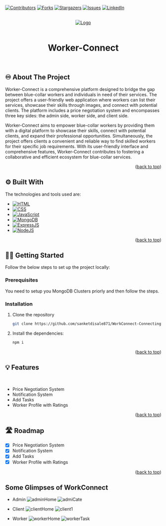 <a name="readme-top"></a>

[![Contributors][contributors-shield]][contributors-url]
[![Forks][forks-shield]][forks-url]
[![Stargazers][stars-shield]][stars-url]
[![Issues][issues-shield]][issues-url]
[![LinkedIn][linkedin-shield]][linkedin-url]

<!-- PROJECT LOGO -->
<br/>
<div align="center">
  <a href="https://github.com/sanketdisale871/WorkConnect-Connecting-Worker-to-Clients">
    <img src="images/Worker-Connect-logo.png" alt="Logo">
  </a>
    <br>
    <br>

  <h1 align="center"><b>Worker-Connect</b></h1>


</div>

<!-- ABOUT THE PROJECT -->
<br>

## ♾️ About The Project

Worker-Connect is a comprehensive platform designed to bridge the gap between blue-collar workers and individuals in need of their services. The project offers a user-friendly web application where workers can list their services, showcase their skills through images, and connect with potential clients. The platform includes a price negotiation system and encompasses three key sides: the admin side, worker side, and client side.

Worker-Connect aims to empower blue-collar workers by providing them with a digital platform to showcase their skills, connect with potential clients, and expand their professional opportunities. Simultaneously, the project offers clients a convenient and reliable way to find skilled workers for their specific job requirements. With its user-friendly interface and comprehensive features, Worker-Connect contributes to fostering a collaborative and efficient ecosystem for blue-collar services.

<p align="right">(<a href="#readme-top">back to top</a>)</p>

## ⚙️ Built With

The technologies and tools used are:

- [![HTML][html]][html-url]
- [![CSS][css]][css-url]
- [![JavaScript][js]][js-url]
- [![MongoDB][mongodb]][mongodb-url]
- [![ExpressJS][express]][express-url]
- [![NodeJS][node]][node-url]

<p align="right">(<a href="#readme-top">back to top</a>)</p>

<!-- GETTING STARTED -->

## 🧑‍💻 Getting Started

Follow the below steps to set up the project locally:

### Prerequisites

You need to setup you MongoDB Clusters priorly and then follow the steps.

### Installation

1. Clone the repository

   ```sh
   git clone https://github.com/sanketdisale871/WorkConnect-Connecting-Worker-to-Clients.git
   ```

2. Install the dependencies:

   ```sh
   npm i
   ```

<p align="right">(<a href="#readme-top">back to top</a>)</p>

## 💡 Features

<br>

- Price Negotiation System
- Notification System
- Add Tasks
- Worker Profile with Ratings

<p align="right">(<a href="#readme-top">back to top</a>)</p>

<!-- ROADMAP -->

## 🛣️ Roadmap

- [x] Price Negotiation System
- [x] Notification System
- [x] Add Tasks
- [x] Worker Profile with Ratings

<p align="right">(<a href="#readme-top">back to top</a>)</p>

<!-- CONTRIBUTING -->

## Some Glimpses of WorkConnect
- Admin
![adminHome](https://github.com/sanketdisale871/WorkConnect-Connecting-Worker-to-Clients/assets/109368165/b853ddac-4423-481f-b899-73682e9bb1cd)
![admiCate](https://github.com/sanketdisale871/WorkConnect-Connecting-Worker-to-Clients/assets/109368165/a96004d9-4ec2-402c-a262-8cad6b5a9062)

- Client
![clientHome](https://github.com/sanketdisale871/WorkConnect-Connecting-Worker-to-Clients/assets/109368165/bdd49819-479f-4fe1-bbfb-30ce902b3513)
![client1](https://github.com/sanketdisale871/WorkConnect-Connecting-Worker-to-Clients/assets/109368165/587ed4d5-8bf1-424d-bf80-5d91a4033f57)

- Worker
![workerHome](https://github.com/sanketdisale871/WorkConnect-Connecting-Worker-to-Clients/assets/109368165/c2f49ee1-f95b-451b-9b32-2fe3ac6936e6)
![workerTask](https://github.com/sanketdisale871/WorkConnect-Connecting-Worker-to-Clients/assets/109368165/6fb28075-9114-4d02-9c98-856422314e98)



[contributors-shield]: https://img.shields.io/github/contributors/siddhesh-desai/Worker-Connect.svg?style=for-the-badge
[contributors-url]: https://github.com/sanketdisale871/WorkConnect-Connecting-Worker-to-Clients/graphs/contributors
[forks-shield]: https://img.shields.io/github/forks/siddhesh-desai/Worker-Connect.svg?style=for-the-badge
[forks-url]: https://github.com/sanketdisale871/WorkConnect-Connecting-Worker-to-Clients/network/members
[stars-shield]: https://img.shields.io/github/stars/siddhesh-desai/Worker-Connect.svg?style=for-the-badge
[stars-url]: https://github.com/sanketdisale871/WorkConnect-Connecting-Worker-to-Clients/stargazers
[issues-shield]: https://img.shields.io/github/issues/siddhesh-desai/Worker-Connect.svg?style=for-the-badge
[issues-url]: https://github.com/sanketdisale871/WorkConnect-Connecting-Worker-to-Clients/issues
[license-shield]: https://img.shields.io/github/license/siddhesh-desai/Worker-Connect.svg?style=for-the-badge
[license-url]: https://github.com/sanketdisale871/WorkConnect-Connecting-Worker-to-Clients/blob/master/LICENSE.txt
[linkedin-shield]: https://img.shields.io/badge/-LinkedIn-black.svg?style=for-the-badge&logo=linkedin&colorB=555
[linkedin-url]: https://linkedin.com/in/thesiddheshdesai
[html]: https://img.shields.io/badge/HTML-20232A?style=for-the-badge&logo=html5&logoColor=61DAFB
[html-url]: https://developer.mozilla.org/en-US/docs/Web/HTML
[css]: https://img.shields.io/badge/Css-000000?style=for-the-badge&logo=css3&logoColor=white
[css-url]: https://developer.mozilla.org/en-US/docs/Web/CSS
[js]: https://img.shields.io/badge/Javscript-0769AD?style=for-the-badge&logo=javascript&logoColor=white
[js-url]: https://developer.mozilla.org/en-US/docs/Web/javascript
[mongodb]: https://img.shields.io/badge/mongodb-20232A?style=for-the-badge&logo=mongodb&logoColor=61DAFB
[mongodb-url]: https://www.mongodb.com/docs/
[express]: https://img.shields.io/badge/expressjs-000000?style=for-the-badge&logo=express&logoColor=white
[express-url]: https://expressjs.com/
[node]: https://img.shields.io/badge/NodeJS-0769AD?style=for-the-badge&logo=node.js&logoColor=white
[node-url]: https://nodejs.org/en/docs
